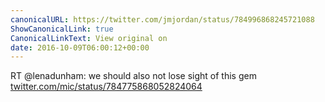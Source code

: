 ```yaml
---
canonicalURL: https://twitter.com/jmjordan/status/784996868245721088
ShowCanonicalLink: true
CanonicalLinkText: View original on
date: 2016-10-09T06:00:12+00:00
---
```

RT @lenadunham: we should also not lose sight of this gem [twitter.com/mic/status/784775868052824064](https://twitter.com/mic/status/784775868052824064)